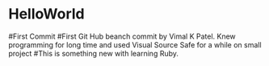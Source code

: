 # HelloWorld
#First Commit
#First Git Hub beanch commit by Vimal K Patel. Knew programming for long time and used Visual Source Safe for a while on small project
#This is something new  with learning Ruby.
